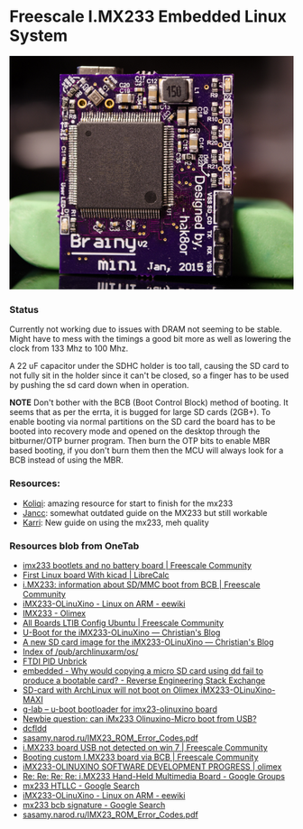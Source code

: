 # Freescale I.MX233 Embedded Linux System

![Front](images/DSC_9621_S.jpg)

### Status
Currently not working due to issues with DRAM not seeming to be stable. Might have to mess with the timings a good bit more as well as lowering the clock from 133 Mhz to 100 Mhz.

A 22 uF capacitor under the SDHC holder is too tall, causing the SD card to not fully sit in the holder since it can't be closed, so a finger has to be used by pushing the sd card down when in operation.

**NOTE** Don't bother with the BCB (Boot Control Block) method of booting. It seems that as per the errta, it is bugged for large SD cards (2GB+). To enable booting via normal partitions on the SD card the board has to be booted into recovery mode and opened on the desktop through the bitburner/OTP burner program. Then burn the OTP bits to enable MBR based booting, if you don't burn them then the MCU will always look for a BCB instead of using the MBR.

### Resources:
- [Koliqi](https://github.com/koliqi/imx23-olinuxino): amazing resource for start to finish for the mx233
- [Jancc](http://www.jann.cc/2013/02/07/u_boot_for_the_imx233_olinuxino.html): somewhat outdated guide on the MX233 but still workable
- [Karri](http://www.karrikivela.fi/?p=71): New guide on using the mx233, meh quality

### Resources blob from OneTab
- [imx233 bootlets and no battery board | Freescale Community](https://community.freescale.com/thread/303722)
- [First Linux board With kicad | LibreCalc](http://www.librecalc.com/en/blog/premier-circuit-linux/)
- [i.MX233: information about SD/MMC boot from BCB | Freescale Community](https://community.freescale.com/thread/311484)
- [iMX233-OLinuXino - Linux on ARM - eewiki](https://www.eewiki.net/display/linuxonarm/iMX233-OLinuXino)
- [IMX233 - Olimex](https://www.olimex.com/wiki/IMX233)
- [All Boards LTIB Config Ubuntu | Freescale Community](https://community.freescale.com/docs/DOC-1442)
- [U-Boot for the iMX233-OLinuXino — Christian's Blog](http://www.jann.cc/2013/02/07/u_boot_for_the_imx233_olinuxino.html)
- [A new SD card image for the iMX233-OLinuXino — Christian's Blog](http://www.jann.cc/2013/02/04/a_new_image_for_the_imx233_olinuxino.html)
- [Index of /pub/archlinuxarm/os/](http://mirror.lug.udel.edu/pub/archlinuxarm/os/)
- [FTDI PID Unbrick](http://www.minipwner.com/index.php/unbrickftdi000)
- [embedded - Why would copying a micro SD card using dd fail to produce a bootable card? - Reverse Engineering Stack Exchange](https://reverseengineering.stackexchange.com/questions/6666/why-would-copying-a-micro-sd-card-using-dd-fail-to-produce-a-bootable-card)
- [SD-card with ArchLinux will not boot on Olimex iMX233-OLinuXino-MAXI](https://www.olimex.com/forum/index.php?topic=606.0)
- [g-lab – u-boot bootloader for imx23-olinuxino board](http://g-lab.ca/u-boot-bootloader-for-imx23-olinuxino-board/)
- [Newbie question: can iMx233 Olinuxino-Micro boot from USB?](https://www.olimex.com/forum/index.php?topic=3590.5;wap2)
- [dcfldd](http://dcfldd.sourceforge.net/)
- [sasamy.narod.ru/IMX23_ROM_Error_Codes.pdf](http://sasamy.narod.ru/IMX23_ROM_Error_Codes.pdf)
- [i.MX233 board USB not detected on win 7 | Freescale Community](https://community.freescale.com/thread/303440)
- [Booting custom I.MX233 board via BCB | Freescale Community](https://community.freescale.com/thread/321792)
- [iMX233-OLINUXINO SOFTWARE DEVELOPMENT PROGRESS | olimex](http://olimex.wordpress.com/2012/04/20/imx233-olinuxino-software-development/)
- [Re: Re: Re: Re: i.MX233 Hand-Held Multimedia Board - Google Groups](https://groups.google.com/forum/#!topic/rockboxplayer/kRdNDXUpfzw)
- [mx233 HTLLC - Google Search](https://www.google.com/search?q=x80502004&rlz=1C1CHFX_enUS593US593&oq=x80502004&aqs=chrome..69i57.1279j0j1&sourceid=chrome&es_sm=122&ie=UTF-8#newwindow=1&q=mx233+HTLLC)
- [iMX233-OLinuXino - Linux on ARM - eewiki](https://ww.eewiki.net/pages/viewpage.action?pageId=20349076)
- [mx233 bcb signature - Google Search](https://www.google.com/search?q=mx233+bcb+signature&rlz=1C1CHFX_enUS593US593&oq=mx233+bcb+signature&aqs=chrome..69i57.7118j0j9&sourceid=chrome&es_sm=122&ie=UTF-8)
- [sasamy.narod.ru/IMX23_ROM_Error_Codes.pdf](http://sasamy.narod.ru/IMX23_ROM_Error_Codes.pdf)